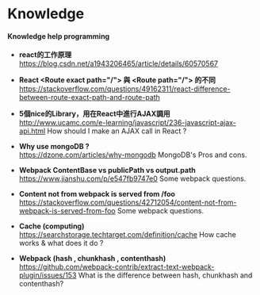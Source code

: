 # Knowledge


#### Knowledge help programming 
- **react的工作原理**  
  https://blog.csdn.net/a1943206465/article/details/60570567
  
- **React &lt;Route exact path="/"&gt; 與 &lt;Route path="/"&gt; 的不同**  
  https://stackoverflow.com/questions/49162311/react-difference-between-route-exact-path-and-route-path
  
- **5個nice的Library，用在React中進行AJAX調用**  
  http://www.ucamc.com/e-learning/javascript/236-javascript-ajax-api.html
  How should I make an AJAX call in React ?
 
- **Why use mongoDB ?**  
  https://dzone.com/articles/why-mongodb
  MongoDB's Pros and cons.
  
- **Webpack ContentBase vs publicPath vs output.path**  
  https://www.jianshu.com/p/e547fb9747e0
  Some webpack questions.

- **Content not from webpack is served from /foo**  
  https://stackoverflow.com/questions/42712054/content-not-from-webpack-is-served-from-foo
  Some webpack questions.

- **Cache (computing)**  
  https://searchstorage.techtarget.com/definition/cache
  How cache works & what does it do ?
  
- **Webpack (hash , chunkhash , contenthash)**  
  https://github.com/webpack-contrib/extract-text-webpack-plugin/issues/153
  What is the difference between hash, chunkhash and contenthash? 
 

 
 
